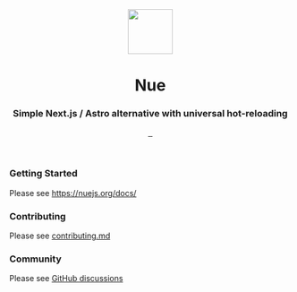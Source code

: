 <div align="center">
  <a href="https://nuejs.org"><img src="https://nuejs.org/logo.svg" width="80"></a>
  <h1 align="center" style="border:0">Nue</h1>
  <h3 align="center">Simple Next.js / Astro alternative with universal hot-reloading</h3>
</div>

<p align="center">
  <a aria-label="NPM version" href="https://www.npmjs.com/package/nuejs-core">
    <img alt="" src="https://img.shields.io/npm/v/nuejs-core.svg?style=for-the-badge&labelColor=000000">
  </a>
  <a aria-label="License" href="https://github.com/nuejs/nuejs/blob/master/LICENSE">
    <img alt="" src="https://img.shields.io/badge/License-MIT-yellow.svg?style=for-the-badge&labelColor=000000">
  </a>
  <a aria-label="Join the community on GitHub" href="https://github.com/nuejs/nuejs/discussions">
    <img alt="" src="https://img.shields.io/badge/Join%20the%20community-blueviolet.svg?style=for-the-badge&labelColor=000000&logoWidth=20">
  </a>
</p>

<br>
  
### Getting Started

Please see https://nuejs.org/docs/


### Contributing

Please see [contributing.md](/CONTRIBUTING.md)


### Community

Please see [GitHub discussions](https://github.com/nuejs/nuejs/discussions)